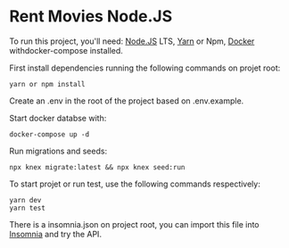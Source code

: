 # Rent Movies Node.JS

To run this project, you'll need: [Node.JS](https://nodejs.org/en/) LTS, [Yarn](https://yarnpkg.com/) or Npm, [Docker](https://docs.docker.com/engine/) withdocker-compose installed.

First install dependencies running the following commands on projet root:
```
yarn or npm install
```
Create an .env in the root of the project based on .env.example.

Start docker databse with:
```
docker-compose up -d
```

Run migrations and seeds:
```
npx knex migrate:latest && npx knex seed:run
```

To start projet or run test, use the following commands respectively:
```
yarn dev 
yarn test
```

There is a insomnia.json on project root, you can import this file into [Insomnia](https://insomnia.rest/download) and try the API.

